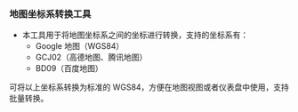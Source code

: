 ### 地图坐标系转换工具

- 本工具用于将地图坐标系之间的坐标进行转换，支持的坐标系有：
  - Google 地图（WGS84）
  - GCJ02（高德地图、腾讯地图）
  - BD09（百度地图）

可将以上坐标系转换为标准的 WGS84，方便在地图视图或者仪表盘中使用，支持批量转换。

